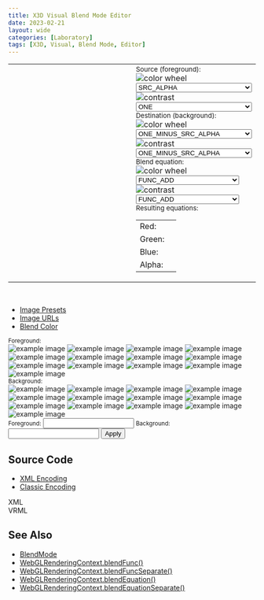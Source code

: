 ```yaml
---
title: X3D Visual Blend Mode Editor
date: 2023-02-21
layout: wide
categories: [Laboratory]
tags: [X3D, Visual, Blend Mode, Editor]
---
```

<link rel="stylesheet" type="text/css" href="https://cdn.jsdelivr.net/gh/cferdinandi/tabby@12.0.0/dist/css/tabby-ui.min.css">
<script defer src="https://cdn.jsdelivr.net/gh/cferdinandi/tabby@12.0.0/dist/js/tabby.polyfills.min.js"></script>

<link rel="stylesheet" href="https://create3000.github.io/media/laboratory/blend-mode/style.css">
<script type="module" src="https://create3000.github.io/media/laboratory/blend-mode/blend-mode.mjs"></script>

<table class="blend-mode">
   <tbody>
      <tr>
         <td>
            <x3d-canvas class="blend-mode checkerboard" src="https://create3000.github.io/media/laboratory/blend-mode/blend-mode.x3d" splashScreen="false"></x3d-canvas>
         </td>
         <td style="width: 30%; padding-left: 1.5rem;">
            <small class="small">Source (foreground):</small>
            <br>
            <img alt="color wheel" src="https://create3000.github.io/media/laboratory/blend-mode/assets/color-wheel.png">
            <select id="source-color">
               <option>ZERO</option>
               <option>ONE</option>
               <option>SRC_COLOR</option>
               <option>ONE_MINUS_SRC_COLOR</option>
               <option>DST_COLOR</option>
               <option>ONE_MINUS_DST_COLOR</option>
               <option selected="selected">SRC_ALPHA</option>
               <option>ONE_MINUS_SRC_ALPHA</option>
               <option>DST_ALPHA</option>
               <option>ONE_MINUS_DST_ALPHA</option>
               <option>SRC_ALPHA_SATURATE</option>
               <option>CONSTANT_COLOR</option>
               <option>ONE_MINUS_CONSTANT_COLOR</option>
               <option>CONSTANT_ALPHA</option>
               <option>ONE_MINUS_CONSTANT_ALPHA</option>
            </select>
            <br>
            <img alt="contrast" src="https://create3000.github.io/media/laboratory/blend-mode/assets/contrast.png">
            <select id="source-alpha">
               <option>ZERO</option>
               <option selected="selected">ONE</option>
               <option>SRC_COLOR</option>
               <option>ONE_MINUS_SRC_COLOR</option>
               <option>DST_COLOR</option>
               <option>ONE_MINUS_DST_COLOR</option>
               <option>SRC_ALPHA</option>
               <option>ONE_MINUS_SRC_ALPHA</option>
               <option>DST_ALPHA</option>
               <option>ONE_MINUS_DST_ALPHA</option>
               <option>SRC_ALPHA_SATURATE</option>
               <option>CONSTANT_COLOR</option>
               <option>ONE_MINUS_CONSTANT_COLOR</option>
               <option>CONSTANT_ALPHA</option>
               <option>ONE_MINUS_CONSTANT_ALPHA</option>
            </select>
            <br>
            <small class="small">Destination (background):</small>
            <br>
            <img alt="color wheel" src="https://create3000.github.io/media/laboratory/blend-mode/assets/color-wheel.png">
            <select id="destination-color">
               <option>ZERO</option><option>ONE</option>
               <option>SRC_COLOR</option>
               <option>ONE_MINUS_SRC_COLOR</option>
               <option>DST_COLOR</option>
               <option>ONE_MINUS_DST_COLOR</option>
               <option>SRC_ALPHA</option>
               <option selected="selected">ONE_MINUS_SRC_ALPHA</option>
               <option>DST_ALPHA</option>
               <option>ONE_MINUS_DST_ALPHA</option>
               <option>SRC_ALPHA_SATURATE</option>
               <option>CONSTANT_COLOR</option>
               <option>ONE_MINUS_CONSTANT_COLOR</option>
               <option>CONSTANT_ALPHA</option>
               <option>ONE_MINUS_CONSTANT_ALPHA</option>
            </select>
            <br>
            <img alt="contrast" src="https://create3000.github.io/media/laboratory/blend-mode/assets/contrast.png">
            <select id="destination-alpha">
               <option>ZERO</option>
               <option>ONE</option>
               <option>SRC_COLOR</option>
               <option>ONE_MINUS_SRC_COLOR</option>
               <option>DST_COLOR</option>
               <option>ONE_MINUS_DST_COLOR</option>
               <option>SRC_ALPHA</option>
               <option selected="selected">ONE_MINUS_SRC_ALPHA</option>
               <option>DST_ALPHA</option>
               <option>ONE_MINUS_DST_ALPHA</option>
               <option>SRC_ALPHA_SATURATE</option>
               <option>CONSTANT_COLOR</option>
               <option>ONE_MINUS_CONSTANT_COLOR</option>
               <option>CONSTANT_ALPHA</option>
               <option>ONE_MINUS_CONSTANT_ALPHA</option>
            </select>
            <br>
            <small class="small">Blend equation:</small>
            <br>
            <img alt="color wheel" src="https://create3000.github.io/media/laboratory/blend-mode/assets/color-wheel.png">
            <select id="equation-color">
               <option selected="selected">FUNC_ADD</option>
               <option>FUNC_SUBTRACT</option>
               <option>FUNC_REVERSE_SUBTRACT</option>
               <option>MIN</option><option>MAX</option>
            </select>
            <br>
            <img alt="contrast" src="https://create3000.github.io/media/laboratory/blend-mode/assets/contrast.png">
            <select id="equation-alpha">
               <option selected="selected">FUNC_ADD</option>
               <option>FUNC_SUBTRACT</option>
               <option>FUNC_REVERSE_SUBTRACT</option>
               <option>MIN</option>
               <option>MAX</option>
            </select>
            <br>
            <small class="small">Resulting equations:</small>
            <table>
               <tbody>
                  <tr class="red">
                     <td>Red:</td>
                     <td id="red-equation"></td>
                  </tr>
                  <tr class="green">
                     <td>Green:</td>
                     <td id="green-equation"></td>
                  </tr><tr class="blue">
                     <td>Blue:</td><td id="blue-equation"></td>
                  </tr>
                  <tr>
                     <td>Alpha:</td><td id="alpha-equation"></td>
                  </tr>
               </tbody>
            </table>
         </td>
      </tr>
   </tbody>
</table>

<br>

<ul data-image-presets-tabs>
	<li><a data-tabby-default href="#preset-images">Image Presets</a></li>
	<li><a href="#image-urls">Image URLs</a></li>
	<li><a href="#blend-color">Blend Color</a></li>
</ul>

<div id="preset-images">
   <small class="small">Foreground:</small>
   <div id="foreground-images">
      <img alt="example image" src="https://create3000.github.io/media/laboratory/blend-mode/assets/images/lena.png">
      <img alt="example image" src="https://create3000.github.io/media/laboratory/blend-mode/assets/images/earth.png">
      <img alt="example image" src="https://create3000.github.io/media/laboratory/blend-mode/assets/images/panther.png">
      <img alt="example image" src="https://create3000.github.io/media/laboratory/blend-mode/assets/images/flower.png">
      <img alt="example image" src="https://create3000.github.io/media/laboratory/blend-mode/assets/images/cloud.png">
      <img alt="example image" src="https://create3000.github.io/media/laboratory/blend-mode/assets/images/forest.png">
      <img alt="example image" src="https://create3000.github.io/media/laboratory/blend-mode/assets/images/city.png">
      <img alt="example image" src="https://create3000.github.io/media/laboratory/blend-mode/assets/images/death-star.png">
      <img alt="example image" src="https://create3000.github.io/media/laboratory/blend-mode/assets/images/colors.png">
      <img alt="example image" src="https://create3000.github.io/media/laboratory/blend-mode/assets/images/golden-gate-bridge.jpeg">
      <img alt="example image" src="https://create3000.github.io/media/laboratory/blend-mode/assets/images/water.jpeg">
      <img alt="example image" src="https://create3000.github.io/media/laboratory/blend-mode/assets/images/sunset.jpeg">
      <img alt="example image" src="https://create3000.github.io/media/laboratory/blend-mode/assets/images/night-sky.jpeg">
   </div>
   <small class="small">Background:</small>
   <div id="background-images">
      <img alt="example image" src="https://create3000.github.io/media/laboratory/blend-mode/assets/images/lena.png">
      <img alt="example image" src="https://create3000.github.io/media/laboratory/blend-mode/assets/images/earth.png">
      <img alt="example image" src="https://create3000.github.io/media/laboratory/blend-mode/assets/images/panther.png">
      <img alt="example image" src="https://create3000.github.io/media/laboratory/blend-mode/assets/images/flower.png">
      <img alt="example image" src="https://create3000.github.io/media/laboratory/blend-mode/assets/images/cloud.png">
      <img alt="example image" src="https://create3000.github.io/media/laboratory/blend-mode/assets/images/forest.png">
      <img alt="example image" src="https://create3000.github.io/media/laboratory/blend-mode/assets/images/city.png">
      <img alt="example image" src="https://create3000.github.io/media/laboratory/blend-mode/assets/images/death-star.png">
      <img alt="example image" src="https://create3000.github.io/media/laboratory/blend-mode/assets/images/colors.png">
      <img alt="example image" src="https://create3000.github.io/media/laboratory/blend-mode/assets/images/lake.jpeg">
      <img alt="example image" src="https://create3000.github.io/media/laboratory/blend-mode/assets/images/desktop.jpeg">
      <img alt="example image" src="https://create3000.github.io/media/laboratory/blend-mode/assets/images/city-night.jpeg">
      <img alt="example image" src="https://create3000.github.io/media/laboratory/blend-mode/assets/images/castle.jpeg">
   </div>
</div>
<div id="image-urls">
   <small class="small">Foreground:</small>
   <input class="url" id="foreground-url" type="text">
   <small class="small">Background:</small>
   <input class="url" id="background-url" type="text">
   <button id="change-urls">Apply</button>
</div>
<div id="blend-color">
   <div class="color checkerboard"></div>
   <div class="color" style="background: #ffffff;"></div>
   <div class="color" style="background: #000000;"></div>
   <div class="color" style="background: #ff0000;"></div>
   <div class="color" style="background: #00ff00;"></div>
   <div class="color" style="background: #0000ff;"></div>
   <div class="color" style="background: #00ffff;"></div>
   <div class="color" style="background: #ff00ff;"></div>
   <div class="color" style="background: #ffff00;"></div>
   <div class="color" style="background: #E77557;"></div>
   <div class="color" style="background: #E7508B;"></div>
   <div class="color" style="background: #8674E7;"></div>
   <div class="color" style="background: #76E7B3;"></div>
</div>

<h2>Source Code</h2>

<ul data-encoding-tabs>
	<li><a data-tabby-default href="#xml-encoding">XML Encoding</a></li>
	<li><a href="#vrml-encoding">Classic Encoding</a></li>
</ul>

<div id="xml-encoding"><div id="XML">XML</div></div>
<div id="vrml-encoding"><div id="VRML">VRML</div></div>

<h2>See Also</h2>
<ul>
   <li><a href="../../components/x-ite/blendmode/">BlendMode</a></li>
   <li><a href="https://developer.mozilla.org/en-US/docs/Web/API/WebGLRenderingContext/blendFunc" target="_blank">WebGLRenderingContext.blendFunc()</a></li>
   <li><a href="https://developer.mozilla.org/en-US/docs/Web/API/WebGLRenderingContext/blendFuncSeparate" target="_blank">WebGLRenderingContext.blendFuncSeparate()</a></li>
   <li><a href="https://developer.mozilla.org/en-US/docs/Web/API/WebGLRenderingContext/blendEquation" target="_blank">WebGLRenderingContext.blendEquation()</a></li>
   <li><a href="https://developer.mozilla.org/en-US/docs/Web/API/WebGLRenderingContext/blendEquationSeparate" target="_blank">WebGLRenderingContext.blendEquationSeparate()</a></li>
</ul>

<script type="module">
new Tabby ("[data-image-presets-tabs]");
new Tabby ("[data-encoding-tabs]");
</script>
